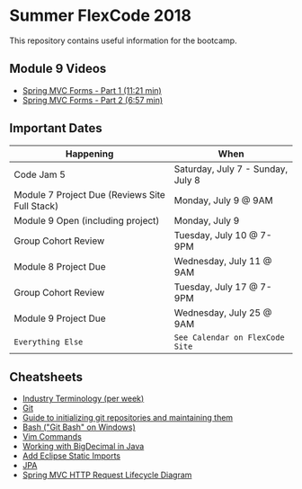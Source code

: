 # Summer FlexCode 2018

This repository contains useful information for the bootcamp.

## Module 9 Videos

* [Spring MVC Forms - Part 1 (11:21 min)](https://screencast-o-matic.com/watch/cFiFqAFEje)
* [Spring MVC Forms - Part 2 (6:57 min)](https://screencast-o-matic.com/watch/cFiFqgFEjQ)

## Important Dates

<!--
|Code Jam 2|Saturday, May 19 - Sunday, May 20|
|Module 3 Open (including project)|Monday, May 21|
|Module 2 Project Due (Virtual Pet)<br>[Submission Form](https://docs.google.com/forms/d/e/1FAIpQLSdcNmyNryIyyXijKZtkIxR4lBQFtkqcTgyxSSMefxMw4JSU6g/viewform)|Wednesday, May 23 @ 9am|
|Module 4 Open (except project)|Monday, May 28|
|Module 3 Project Due (Virtual Pet Shelter)<br>[Submission Form](https://docs.google.com/forms/d/e/1FAIpQLScPSpd46Uqoq15S8__fZLX-ZYCh2pIOFeGD_IItTkcQvNAPtA/viewform)|Wednesday, May 30 @ 9am|
|Code Jam 3|Saturday, June 2 - Sunday, June 3|
|Module 4 Project Open|Sunday, June 3|
|Module 5 Open|Monday, June 4|
|Module 4 Project Due (Virtual Pets Amok)|Wednesday, June 6 @ 9am|
|No new module released.<br>(Continue work on Module 5)|Monday, June 11|
|Module 5 Project Due (Reviews Site)<br>[Submission Form](https://docs.google.com/forms/d/e/1FAIpQLSdaWm5wQhkqpkLpsK5IJZ1AGPLZBaxHt0nio8Rr7ez3bYpJNQ/viewform)<br>Module 6 Open|<u>**Monday**</u>, June 18 @ 9am|
|Code Jam 4<br>Bring a complete draft of Module 6 project|Saturday, June 23 - Sunday, June 24|
|Module 7 Open (including project)|Monday, June 25|
|Group Cohort Review|Tuesday, June 26 @ 7-9PM|
|Module 6 Project Due (Professional Portfolio)|Wednesday, June 27 @ 9AM|
|Module 8 Open (including project)|Monday, July 2|
|Group Cohort Review|Tuesday, July 3 @ 7-9PM|
|Independence Day - WCCI Closed|Wednesday, July 4|
-->

|Happening|When|
|---|---|
|Code Jam 5|Saturday, July 7 - Sunday, July 8|
|Module 7 Project Due (Reviews Site Full Stack)|Monday, July 9 @ 9AM|
|Module 9 Open (including project)|Monday, July 9|
|Group Cohort Review|Tuesday, July 10 @ 7-9PM|
|Module 8 Project Due|Wednesday, July 11 @ 9AM|
|Group Cohort Review|Tuesday, July 17 @ 7-9PM|
|Module 9 Project Due|Wednesday, July 25 @ 9AM|
|`Everything Else`|`See Calendar on FlexCode Site`|



## Cheatsheets
* [Industry Terminology (per week)](https://wecancodeit.github.io/java-resources/industry-terminology/)
* [Git](./cheatsheets/git.md)
* [Guide to initializing git repositories and maintaining them](https://wecancodeit.github.io/java-resources/git/managing-your-repo/)
* [Bash ("Git Bash" on Windows)](https://wecancodeit.github.io/java-resources/bash/)
* [Vim Commands](http://www.codeasite.com/index.php/linux-a-apache/96-vi-editor-commands)
* [Working with BigDecimal in Java](https://www.javaworld.com/article/2075315/core-java/make-cents-with-bigdecimal.html)
* [Add Eclipse Static Imports](./cheatsheets/eclipse-static-imports.md)
* [JPA](./cheatsheets/jpa.md)
* [Spring MVC HTTP Request Lifecycle Diagram](./cheatsheets/spring-mvc-http-request-lifecycle-diagram.jpg)
